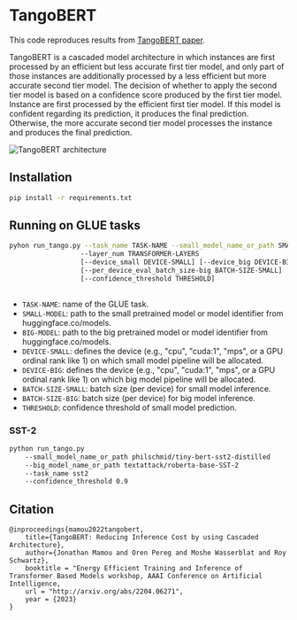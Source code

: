# TangoBERT

This code reproduces results from [TangoBERT paper](http://arxiv.org/abs/2204.06271).

TangoBERT is a cascaded model architecture in
which instances are first processed by an efficient but less accurate first tier model, and
only part of those instances are additionally
processed by a less efficient but more accurate
second tier model. The decision of whether to
apply the second tier model is based on a confidence score produced by the first tier model. 
Instance are first
processed by the efficient first tier model. If this model
is confident regarding its prediction, it produces the final prediction. Otherwise, the more accurate second
tier model processes the instance and produces the final prediction.

![TangoBERT architecture](system.png "TangoBERT architecture")
## Installation

```bash
pip install -r requirements.txt
```

## Running on GLUE tasks

```bash
pyhon run_tango.py --task_name TASK-NAME --small_model_name_or_path SMALL-MODEL --big_model_name_or_path BIG-MODEL 
                  --layer_num TRANSFORMER-LAYERS 
                  [--device_small DEVICE-SMALL] [--device_big DEVICE-BIG]
                  [--per_device_eval_batch_size-big BATCH-SIZE-SMALL] [--per_device_eval_batch_size-big BATCH-SIZE-BIG] 
                  [--confidence_threshold THRESHOLD]
                  
```

* `TASK-NAME`: name of the GLUE task.
* `SMALL-MODEL`: path to the small pretrained model or model identifier from huggingface.co/models.
* `BIG-MODEL`: path to the big pretrained model or model identifier from huggingface.co/models.
* `DEVICE-SMALL`: defines the device (e.g., "cpu", "cuda:1", "mps", or a GPU ordinal rank like 1) on which small model pipeline will be allocated.
* `DEVICE-BIG`: defines the device (e.g., "cpu", "cuda:1", "mps", or a GPU ordinal rank like 1) on which big model pipeline will be allocated.
* `BATCH-SIZE-SMALL`: batch size (per device) for small model inference.
* `BATCH-SIZE-BIG`: batch size (per device) for big model inference.
* `THRESHOLD`: confidence threshold of small model prediction.



### SST-2
```bash
python run_tango.py 
    --small_model_name_or_path philschmid/tiny-bert-sst2-distilled 
    --big_model_name_or_path textattack/roberta-base-SST-2 
    --task_name sst2
    --confidence_threshold 0.9
```

## Citation

```
@inproceedings{mamou2022tangobert,
    title={TangoBERT: Reducing Inference Cost by using Cascaded Architecture},
    author={Jonathan Mamou and Oren Pereg and Moshe Wasserblat and Roy Schwartz},
    booktitle = "Energy Efficient Training and Inference of Transformer Based Models workshop, AAAI Conference on Artificial Intelligence,
    url = "http://arxiv.org/abs/2204.06271",
    year = {2023}
}
```
